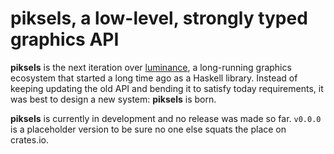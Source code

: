 # piksels, a low-level, strongly typed graphics API

**piksels** is the next iteration over [luminance](https://github.com/luminance-rs), a long-running graphics ecosystem
that started a long time ago as a Haskell library. Instead of keeping updating the old API and bending it to satisfy
today requirements, it was best to design a new system: **piksels** is born.

**piksels** is currently in development and no release was made so far. `v0.0.0` is a placeholder version to be sure no
one else squats the place on crates.io.
